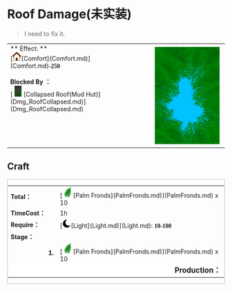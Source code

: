 # Roof Damage(未实装)  
> I need to fix it.  
  
<table class="table table-bordered" data-toggle="table"  data-show-header="false"><thead style="display:none"><tr ><th  style="width:50%;text-align:left;vertical-align:top;"  >title</th><th  style="width:50%;text-align:left;vertical-align:top;"  ></th></tr></thead><tr ><td  style="width:50%;text-align:left;vertical-align:top;"  >** Effect: **<br>[<div style="width:20px;display:inline-block;text-align:center"><img decoding="async" src="Sprite/Comfort.png" href="a.md" style="max-width:20px;max-height:20px;"></div>[Comfort](Comfort.md)](Comfort.md)<span style="font-family:ui-monospace"><b>-250</b></span><br><br><b>Blocked By ：</b><br>[<div style="width:25px;display:inline-block;text-align:center"><img decoding="async" src="Sprite/CollapsedRoof.png" href="a.md" style="max-width:25px;max-height:25px;"></div>[Collapsed Roof(Mud Hut)](Dmg_RoofCollapsed.md)](Dmg_RoofCollapsed.md)</td><td  style="width:50%;text-align:left;vertical-align:top;"  ><div style="float:right; margin:5px"><div class="gamecard" style="width:150px; height:225px;"><a href="Dmg_RaftDamage.md" style="color:black"><img decoding="async" src="Sprite/RoofDamage.png" class="cardimage" style="max-width:150px;max-height:225px;"><span style="font-size: 25px;">Roof Damage</span></a></div></div></td></tr></tbody></table>  
  
## Craft  
<div  style="border:1px solid #BBB"><table><tr><td style="width:100px;"><b>Total：</b></td><td>[<div style="width:25px;display:inline-block;text-align:center"><img decoding="async" src="Sprite/PalmTreeLeaves.png" href="a.md" style="max-width:25px;max-height:25px;"></div>[Palm Fronds](PalmFronds.md)](PalmFronds.md) x 10</td></tr><tr><td><b>TimeCost：</b></td><td><font data-toggle="tooltip" data-placement="top" title="4TP">1h</font></td></tr><tr><td><b>Require：</b></td><td>[<div style="width:20px;display:inline-block;text-align:center"><img decoding="async" src="Sprite/Darkness17609.png" href="a.md" style="max-width:20px;max-height:20px;"></div>[Light](Light.md)](Light.md): <span style="font-family:ui-monospace"><b>10-100</b></span></td></tr><tr><td colspan=2><b>Stage：</b></td></tr><tr><td style="text-align:right"><b>1.</b></td><td>[<div style="width:25px;display:inline-block;text-align:center"><img decoding="async" src="Sprite/PalmTreeLeaves.png" href="a.md" style="max-width:25px;max-height:25px;"></div>[Palm Fronds](PalmFronds.md)](PalmFronds.md) x 10</td></tr><tr style="background-color:#fff;font-size:1.2em;"><td></td><td style="text-align:right"><b>Production：</b></td></tr></table></div>  
  


<script>document.title="Roof Damage - Card Survival Wiki";</script>